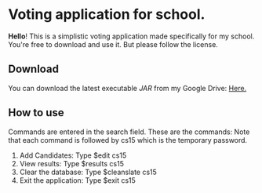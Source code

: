 Voting application for school.
===================
**Hello**! This is a simplistic voting application made specifically for my school. You're free to download and use it. But please follow the license.

Download
-------------

You can download the latest executable *JAR* from my Google Drive:
[Here.](https://drive.google.com/file/d/0B7odY-IMnoBoTzkzOFNaWDRmcTg/view?usp=sharing)

How to use
-------------
Commands are entered in the search field. These are the commands:
Note that each command is followed by cs15 which is the temporary password.
1. Add Candidates: Type $edit cs15
2. View results: Type $results cs15
3. Clear the database: Type $cleanslate cs15
4. Exit the application: Type $exit cs15
